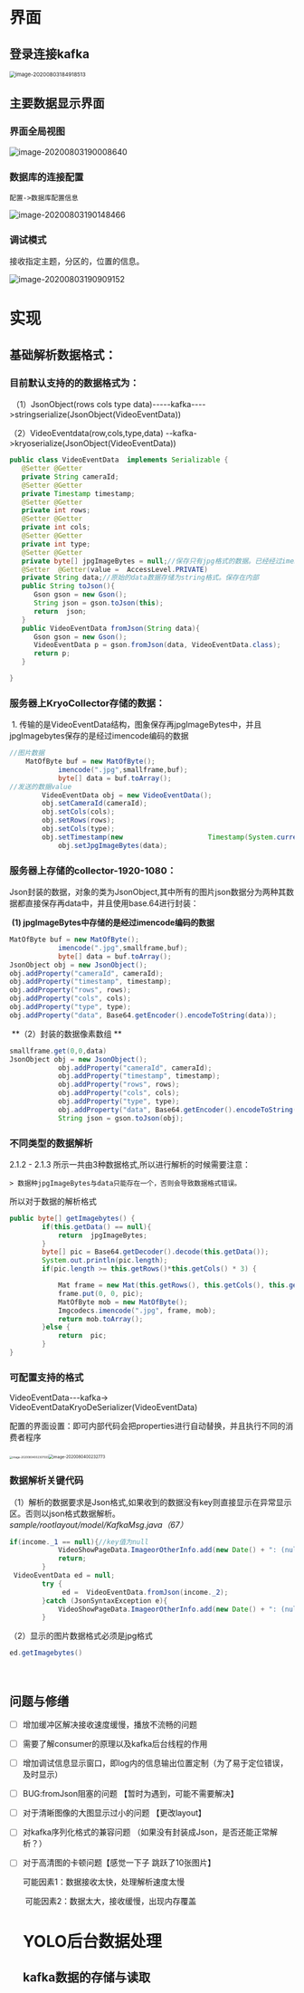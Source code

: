# 界面

## 登录连接kafka

<img src="kafka界面.assets/image-20200803184918513.png" alt="image-20200803184918513" style="zoom:67%;" />



## 主要数据显示界面

### 界面全局视图

![image-20200803190008640](kafka界面.assets/image-20200803190008640.png)

### 数据库的连接配置

`配置->数据库配置信息`

![image-20200803190148466](kafka界面.assets/image-20200803190148466.png)

### 调试模式

接收指定主题，分区的，位置的信息。

![image-20200803190909152](kafka界面.assets/image-20200803190909152.png)

# 实现

## 基础解析数据格式：

###  目前默认支持的的数据格式为： 

​	（1）JsonObject(rows cols type data)-----kafka---->stringserialize(JsonObject(VideoEventData))

（2）VideoEventdata(row,cols,type,data) --kafka->kryoserialize(JsonObject(VideoEventData))

```java
public class VideoEventData  implements Serializable {
   @Setter @Getter
   private String cameraId;
   @Setter @Getter
   private Timestamp timestamp;
   @Setter @Getter
   private int rows;
   @Setter @Getter
   private int cols;
   @Setter @Getter
   private int type;
   @Setter @Getter
   private byte[] jpgImageBytes = null;//保存只有jpg格式的数据。已经经过imencode编码
   @Setter  @Getter(value =  AccessLevel.PRIVATE)
   private String data;//原始的data数据存储为string格式。保存在内部
   public String toJson(){
      Gson gson = new Gson();
      String json = gson.toJson(this);
      return  json;
   }
   public VideoEventData fromJson(String data){
      Gson gson = new Gson();
      VideoEventData p = gson.fromJson(data, VideoEventData.class);
      return p;
   }

}
```

###  服务器上KryoCollector存储的数据：	

​	1. 传输的是VideoEventData结构，图象保存再jpgImageBytes中，并且jpgImagebytes保存的是经过imencode编码的数据

```java
//图片数据
	MatOfByte buf = new MatOfByte();
			imencode(".jpg",smallframe,buf);
			byte[] data = buf.toArray();		
//发送的数据value
		VideoEventData obj = new VideoEventData();
		obj.setCameraId(cameraId);
		obj.setCols(cols);
		obj.setRows(rows);
		obj.setCols(type);
		obj.setTimestamp(new                     Timestamp(System.currentTimeMillis()));
			obj.setJpgImageBytes(data);
```

### 服务器上存储的collector-1920-1080： 

Json封装的数据，对象的类为JsonObject,其中所有的图片json数据分为两种其数据都直接保存再data中，并且使用base.64进行封装：

​	   **(1) jpgImageBytes中存储的是经过imencode编码的数据** 

```java
MatOfByte buf = new MatOfByte();
			imencode(".jpg",smallframe,buf);
			byte[] data = buf.toArray();
JsonObject obj = new JsonObject();
obj.addProperty("cameraId", cameraId);
obj.addProperty("timestamp", timestamp);
obj.addProperty("rows", rows);
obj.addProperty("cols", cols);
obj.addProperty("type", type);
obj.addProperty("data", Base64.getEncoder().encodeToString(data));
```

​			**（2）封装的数据像素数组 **

```java
smallframe.get(0,0,data)
JsonObject obj = new JsonObject();
			obj.addProperty("cameraId", cameraId);
			obj.addProperty("timestamp", timestamp);
			obj.addProperty("rows", rows);
			obj.addProperty("cols", cols);
			obj.addProperty("type", type);
			obj.addProperty("data", Base64.getEncoder().encodeToString(data));
			String json = gson.toJson(obj);
```

### 不同类型的数据解析

2.1.2 - 2.1.3 所示一共由3种数据格式,所以进行解析的时候需要注意：

	> 数据种jpgImageBytes与data只能存在一个，否则会导致数据格式错误。

所以对于数据的解析格式

```java
public byte[] getImagebytes() {
		if(this.getData() == null){
			return  jpgImageBytes;
		}
		byte[] pic = Base64.getDecoder().decode(this.getData());
		System.out.println(pic.length);
		if(pic.length >= this.getRows()*this.getCols() * 3) {

			Mat frame = new Mat(this.getRows(), this.getCols(), this.getType());
			frame.put(0, 0, pic);
			MatOfByte mob = new MatOfByte();
			Imgcodecs.imencode(".jpg", frame, mob);
			return mob.toArray();
		}else {
			return  pic;
		}
}
```





### 可配置支持的格式



VideoEventData---kafka-> VideoEventDataKryoDeSerializer(VideoEventData)

配置的界面设置：即可内部代码会把properties进行自动替换，并且执行不同的消费者程序 

​	<img src="kafka界面.assets/image-20200804002307593.png" alt="image-20200804002307593" style="zoom:33%;" /><img src="kafka界面.assets/image-20200804002327743.png" alt="image-2020080400232773" style="zoom:50%;" />

### 数据解析关键代码

（1）解析的数据要求是Json格式,如果收到的数据没有key则直接显示在异常显示区。否则以json格式数据解析。*sample/rootlayout/model/KafkaMsg.java（67）*

```java
if(income._1 == null){//key值为null
            VideoShowPageData.ImageorOtherInfo.add(new Date() + ": (null" +"," + income._2 + ")\n");
            return;
        }
 VideoEventData ed = null;
        try {
             ed =  VideoEventData.fromJson(income._2);
        }catch (JsonSyntaxException e){
            VideoShowPageData.ImageorOtherInfo.add(new Date() + ": (null" +"," + income._2 + ")\n");
        }

```



（2）显示的图片数据格式必须是jpg格式

```java
ed.getImagebytes()
```



​	

## 问题与修缮

- [ ] 增加缓冲区解决接收速度缓慢，播放不流畅的问题

- [ ] 需要了解consumer的原理以及kafka后台线程的作用

- [ ] 增加调试信息显示窗口，即log内的信息输出位置定制（为了易于定位错误，及时显示）

- [ ] BUG:fromJson阻塞的问题 【暂时为遇到，可能不需要解决】

- [ ] 对于清晰图像的大图显示过小的问题 【更改layout】

- [ ] 对kafka序列化格式的兼容问题 （如果没有封装成Json，是否还能正常解析？）

- [ ] 对于高清图的卡顿问题【感觉一下子 跳跃了10张图片】

     可能因素1：数据接收太快，处理解析速度太慢

  ​    可能因素2：数据太大，接收缓慢，出现内存覆盖

  # YOLO后台数据处理
  
  ## kafka数据的存储与读取







​		